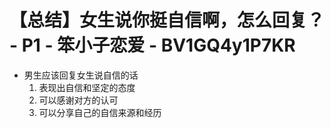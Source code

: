 # 【总结】女生说你挺自信啊，怎么回复？ - P1 - 笨小子恋爱 - BV1GQ4y1P7KR

-   男生应该回复女生说自信的话
    1.  表现出自信和坚定的态度
    2.  可以感谢对方的认可
    3.  可以分享自己的自信来源和经历